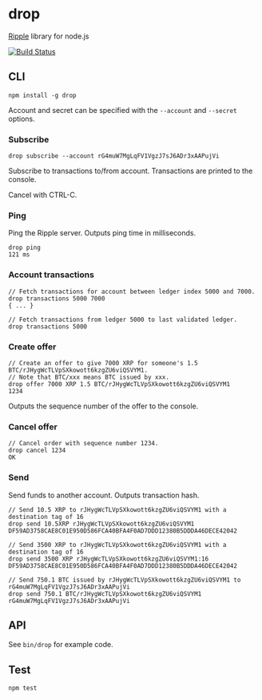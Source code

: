 drop
===

[Ripple](https://ripple.com) library for node.js

[![Build Status](https://travis-ci.org/abrkn/drop.png)](https://travis-ci.org/abrkn/drop)

CLI
---

`npm install -g drop`

Account and secret can be specified with the `--account` and `--secret` options.

### Subscribe

`drop subscribe --account rG4muW7MgLqFV1VgzJ7sJ6ADr3xAAPujVi`

Subscribe to transactions to/from account. Transactions are printed to the console.

Cancel with CTRL-C.

### Ping

Ping the Ripple server. Outputs ping time in milliseconds.

```
drop ping
121 ms
```

### Account transactions

```
// Fetch transactions for account between ledger index 5000 and 7000.
drop transactions 5000 7000
{ ... }

// Fetch transactions from ledger 5000 to last validated ledger.
drop transactions 5000
```


### Create offer

```
// Create an offer to give 7000 XRP for someone's 1.5 BTC/rJHygWcTLVpSXkowott6kzgZU6viQSVYM1.
// Note that BTC/xxx means BTC issued by xxx.
drop offer 7000 XRP 1.5 BTC/rJHygWcTLVpSXkowott6kzgZU6viQSVYM1
1234
```

Outputs the sequence number of the offer to the console.

### Cancel offer

```
// Cancel order with sequence number 1234.
drop cancel 1234
OK
```

### Send

Send funds to another account. Outputs transaction hash.

```
// Send 10.5 XRP to rJHygWcTLVpSXkowott6kzgZU6viQSVYM1 with a destination tag of 16
drop send 10.5XRP rJHygWcTLVpSXkowott6kzgZU6viQSVYM1
DF59AD3758CAE8C01E950D586FCA40BFA4F0AD7DDD12380B5DDDA46DECE42042

// Send 3500 XRP to rJHygWcTLVpSXkowott6kzgZU6viQSVYM1 with a destination tag of 16
drop send 3500 XRP rJHygWcTLVpSXkowott6kzgZU6viQSVYM1:16
DF59AD3758CAE8C01E950D586FCA40BFA4F0AD7DDD12380B5DDDA46DECE42042

// Send 750.1 BTC issued by rJHygWcTLVpSXkowott6kzgZU6viQSVYM1 to rG4muW7MgLqFV1VgzJ7sJ6ADr3xAAPujVi
drop send 750.1 BTC/rJHygWcTLVpSXkowott6kzgZU6viQSVYM1 rG4muW7MgLqFV1VgzJ7sJ6ADr3xAAPujVi
```

API
---

See `bin/drop` for example code.

Test
---

`npm test`
